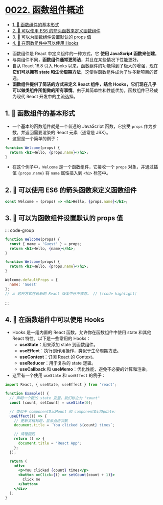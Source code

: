 # [0022. 函数组件概述](https://github.com/Tdahuyou/TNotes.react/tree/main/notes/0022.%20%E5%87%BD%E6%95%B0%E7%BB%84%E4%BB%B6%E6%A6%82%E8%BF%B0)

<!-- region:toc -->

- [1. 📒 函数组件的基本形式](#1--函数组件的基本形式)
- [2. 📒 可以使用 ES6 的箭头函数来定义函数组件](#2--可以使用-es6-的箭头函数来定义函数组件)
- [3. 📒 可以为函数组件设置默认的 props 值](#3--可以为函数组件设置默认的-props-值)
- [4. 📒 在函数组件中可以使用 Hooks](#4--在函数组件中可以使用-hooks)

<!-- endregion:toc -->
- 函数组件是 React 中定义组件的一种方式，它 **使用 JavaScript 函数来创建**。
- 与类组件不同，**函数组件通常更简洁**，并且在某些情况下性能更好。
- 自从 React 16.8 引入 Hooks 以来，函数组件的功能得到了极大的增强，现在 **它们可以拥有 state 和生命周期方法**，这使得函数组件成为了许多新项目的首选。
- **函数组件提供了简洁的方式来定义 React 组件，结合 Hooks，它们现在几乎可以做类组件所能做的所有事情**。由于其简单性和性能优势，函数组件已经成为现代 React 开发中的主流选择。

## 1. 📒 函数组件的基本形式

- 一个基本的函数组件就是一个普通的 JavaScript 函数，它接受 `props` 作为参数，并返回需要渲染的 React 元素（通常是 JSX）。
- 这里是一个简单的例子：

```jsx
function Welcome(props) {
  return <h1>Hello, {props.name}</h1>;
}
```

- 在这个例子中，`Welcome` 是一个函数组件，它接收一个 `props` 对象，并通过插值 `{props.name}` 将 `name` 属性插入到 `<h1>` 标签中。

## 2. 📒 可以使用 ES6 的箭头函数来定义函数组件

```jsx
const Welcome = (props) => <h1>Hello, {props.name}</h1>;
```

## 3. 📒 可以为函数组件设置默认的 props 值

::: code-group

```jsx [使用参数默认值]
function Welcome(props) {
  const { name = 'Guest' } = props;
  return <h1>Hello, {name}</h1>;
}
```

```jsx [使用 defaultProps]
function Welcome(props) {
  return <h1>Hello, {props.name}</h1>;
}

Welcome.defaultProps = {
  name: 'Guest'
};
// ⚠️ 这种方式在最新的 React 版本中已不推荐。 // [!code highlight]
```

:::

## 4. 📒 在函数组件中可以使用 Hooks

- Hooks 是一组内置的 React 函数，允许你在函数组件中使用 state 和其他 React 特性。以下是一些常用的 Hooks：
  - **useState**：用来添加 state 到函数组件。
  - **useEffect**：执行副作用操作，类似于生命周期方法。
  - **useContext**：订阅 React 的 Context。
  - **useReducer**：用于复杂的 state 逻辑。
  - **useCallback** 和 **useMemo**：优化性能，避免不必要的计算和渲染。
- 这里有一个使用 `useState` 和 `useEffect` 的例子：

```jsx
import React, { useState, useEffect } from 'react';

function Example() {
  // 声明一个新的 state 变量，我们称之为 "count"
  const [count, setCount] = useState(0);

  // 类似于 componentDidMount 和 componentDidUpdate:
  useEffect(() => {
    // 更新文档标题，显示点击次数
    document.title = `You clicked ${count} times`;

    // 清理函数
    return () => {
      document.title = 'React App';
    };
  });

  return (
    <div>
      <p>You clicked {count} times</p>
      <button onClick={() => setCount(count + 1)}>
        Click me
      </button>
    </div>
  );
}
```
